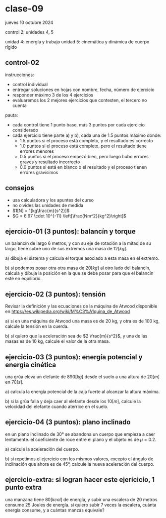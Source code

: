 # clase-09

jueves 10 octubre 2024

control 2: unidades 4, 5

unidad 4: energía y trabajo
unidad 5: cinemática y dinámica de cuerpo rígido

## control-02

instrucciones:

- control individual
- entregar soluciones en hojas con nombre, fecha, número de ejercicio
- responder máximo 3 de los 4 ejercicios
- evaluaremos los 2 mejores ejercicios que contesten, el tercero no cuenta

pauta:

- cada control tiene 1 punto base, más 3 puntos por cada ejercicio considerado
- cada ejercicio tiene parte a) y b), cada una de 1.5 puntos máximo donde:
  - 1.5 puntos si el proceso está completo, y el resultado es correcto
  - 1.0 puntos si el proceso está completo, pero el resultado tiene errores menores
  - 0.5 puntos si el proceso empezó bien, pero luego hubo errores graves y resultado incorrecto
  - 0.0 puntos si está en blanco o el resultado y el proceso tienen errores gravísimos

## consejos

- usa calculadora y los apuntes del curso
- no olvides las unidades de medida
- $1[N] = 1[kg\frac{m}{s^2}]$
- $G = 6.67 \cdot 10^{-11} \left[\frac{Nm^2}{kg^2}\right]$

## ejercicio-01 (3 puntos): balancín y torque

un balancín de largo 6 metros, y con su eje de rotación a la mitad de su largo, tiene sobre uno de sus extremos una masa de $12[kg]$.

a) dibuja el sistema y calcula el torque asociado a esta masa en el extremo.

b) si podemos posar otra otra masa de $20[kg]$ al otro lado del balancín, calcula y dibuja la posición en la que se debe posar para que el balancín esté en equilibrio.

## ejercicio-02 (3 puntos): tensión

Revisar la definición y las ecuaciones de la máquina de Atwood disponible en <https://es.wikipedia.org/wiki/M%C3%A1quina_de_Atwood>

a) si en una máquina de Atwood una masa es de 20 kg, y otra es de 100 kg, calcule la tensión en la cuerda.

b) si quiero que la aceleración sea de $2 \frac{m}{s^2}$, y una de las masas es de 10 kg, calcule el valor de la otra masa.

## ejercicio-03 (3 puntos): energía potencial y energía cinética

una grúa eleva un elefante de $890[kg]$ desde el suelo a una altura de $20[m]$ en $70[s]$.

a) calcula la energía potencial de la caja fuerte al alcanzar la altura máxima.

b) si la grúa falla y deja caer al elefante desde los $10[m]$, calcule la velocidad del elefante cuando aterrice en el suelo.

## ejercicio-04 (3 puntos): plano inclinado

en un plano inclinado de $30°$ se abandona un cuerpo que empieza a caer lentamente. el coeficiente de roce entre el plano y el objeto es de $\mu = 0.2$.

a) calcule la aceleración del cuerpo.

b) si repetimos el ejercicio con los mismos valores, excepto el ángulo de inclinación que ahora es de $45°$, calcule la nueva aceleración del cuerpo.

## ejercicio-extra: si logran hacer este ejericicio, 1 punto extra

una manzana tiene $80[kcal]$ de energía, y subir una escalera de 20 metros consume 25 Joules de energía. si quiero subir 7 veces la escalera, cuánta energía consume, y a cuántas manzas equivale?
